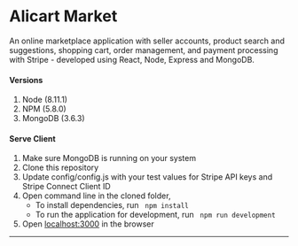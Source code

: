 # Alicart Market

An online marketplace application with seller accounts, product search and suggestions, shopping cart, order management, and payment processing with Stripe - developed using React, Node, Express and MongoDB. 


#### Versions
1. Node (8.11.1)
2. NPM (5.8.0)
3. MongoDB (3.6.3)

####  Serve Client
1. Make sure MongoDB is running on your system 
2. Clone this repository
3. Update config/config.js with your test values for Stripe API keys and Stripe Connect Client ID 
4. Open command line in the cloned folder,
   - To install dependencies, run ```  npm install  ```
   - To run the application for development, run ```  npm run development  ```
5. Open [localhost:3000](http://localhost:3000/) in the browser
---- 
